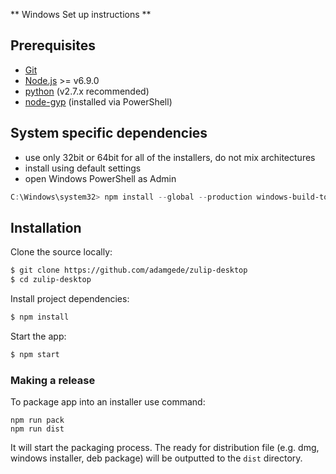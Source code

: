 ** Windows Set up instructions **

## Prerequisites

- [Git](http://git-scm.com/book/en/v2/Getting-Started-Installing-Git)
- [Node.js](https://nodejs.org) >= v6.9.0
- [python](https://www.python.org/downloads/release/python-2713/) (v2.7.x recommended)
- [node-gyp](https://github.com/nodejs/node-gyp#installation) (installed via PowerShell)

## System specific dependencies

- use only 32bit or 64bit for all of the installers, do not mix architectures
- install using default settings
- open Windows PowerShell as Admin

```powershell
C:\Windows\system32> npm install --global --production windows-build-tools
```

## Installation

Clone the source locally:

```sh
$ git clone https://github.com/adamgede/zulip-desktop
$ cd zulip-desktop
```

Install project dependencies:

```sh
$ npm install
```

Start the app:

```sh
$ npm start
```

### Making a release

To package app into an installer use command:

```
npm run pack
npm run dist
```

It will start the packaging process. The ready for distribution file (e.g. dmg, windows installer, deb package) will be outputted to the `dist` directory.
